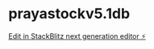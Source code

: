 # prayastockv5.1db

[Edit in StackBlitz next generation editor ⚡️](https://stackblitz.com/~/github.com/Andanaaa/prayastockv5.1db)